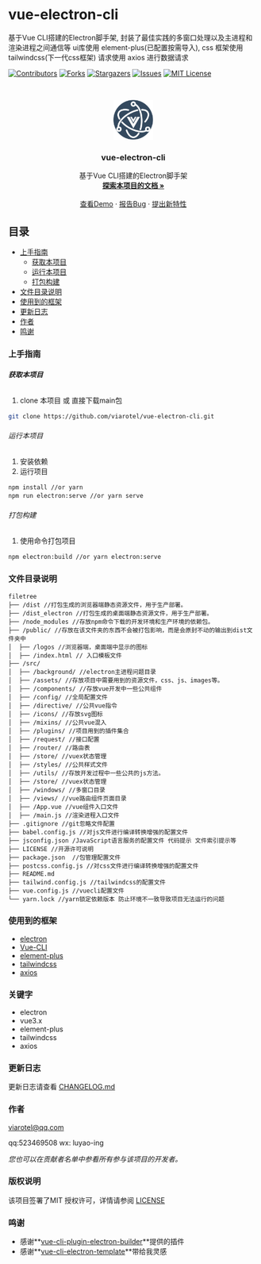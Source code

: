 # vue-electron-cli

基于Vue CLI搭建的Electron脚手架, 封装了最佳实践的多窗口处理以及主进程和渲染进程之间通信等 ui库使用 element-plus(已配置按需导入), css 框架使用 tailwindcss(下一代css框架) 请求使用 axios 进行数据请求

<!-- PROJECT SHIELDS -->

[![Contributors][contributors-shield]][contributors-url]
[![Forks][forks-shield]][forks-url]
[![Stargazers][stars-shield]][stars-url]
[![Issues][issues-shield]][issues-url]
[![MIT License][license-shield]][license-url]
<!-- [![LinkedIn][linkedin-shield]][linkedin-url] -->

<!-- PROJECT LOGO -->
<br />

<p align="center">
  <a href="https://github.com/viarotel/vue-electron-cli" target="_blank">
    <img src="src/assets/images/logo.png" alt="viarotel" height="80">
  </a>
  <h3 align="center">vue-electron-cli</h3>
  <p align="center">
    基于Vue CLI搭建的Electron脚手架
    <br />
    <a href="https://github.com/viarotel/vue-electron-cli" target="_blank"><strong>探索本项目的文档 »</strong></a>
    <br />
    <br />
    <a href="https://vue-electron-cli.vercel.app/" target="_blank">查看Demo</a>
    ·
    <a href="https://github.com/viarotel/vue-electron-cli/issues" target="_blank">报告Bug</a>
    ·
    <a href="https://github.com/viarotel/vue-electron-cli/issues" target="_blank">提出新特性</a>
  </p>



## 目录

- [上手指南](#上手指南)
  - [获取本项目](#获取本项目)
  - [运行本项目](#运行本项目)
  - [打包构建](#打包构建)
- [文件目录说明](#文件目录说明)
- [使用到的框架](#使用到的框架)
- [更新日志](#更新日志)
- [作者](#作者)
- [鸣谢](#鸣谢)

### 上手指南

###### **获取本项目**

1. clone 本项目 或 直接下载main包

```sh
git clone https://github.com/viarotel/vue-electron-cli.git
```

###### 运行本项目

1. 安装依赖
2. 运行项目

```sh
npm install //or yarn
npm run electron:serve //or yarn serve
```

###### 打包构建

1. 使用命令打包项目

```sh
npm electron:build //or yarn electron:serve
```

### 文件目录说明

```
filetree
├── /dist //打包生成的浏览器端静态资源文件，用于生产部署。
├── /dist_electron //打包生成的桌面端静态资源文件，用于生产部署。
├── /node_modules //存放npm命令下载的开发环境和生产环境的依赖包。
├── /public/ //存放在该文件夹的东西不会被打包影响，而是会原封不动的输出到dist文件夹中
│  ├── /logos //浏览器端，桌面端中显示的图标
│  ├── /index.html // 入口模板文件
├── /src/
│  ├── /background/ //electron主进程问题目录
│  ├── /assets/ //存放项目中需要用到的资源文件，css、js、images等。
│  ├── /components/ //存放vue开发中一些公共组件
│  ├── /config/ //全局配置文件
│  ├── /directive/ //公共vue指令
│  ├── /icons/ //存放svg图标
│  ├── /mixins/ //公共vue混入
│  ├── /plugins/ //项目用到的插件集合
│  ├── /request/ //接口配置
│  ├── /router/ //路由表
│  ├── /store/ //vuex状态管理
│  ├── /styles/ //公共样式文件
│  ├── /utils/ //存放开发过程中一些公共的js方法。
│  ├── /store/ //vuex状态管理
│  ├── /windows/ //多窗口目录
│  ├── /views/ //vue路由组件页面目录
│  ├── /App.vue //vue组件入口文件
│  ├── /main.js //渲染进程入口文件
├── .gitignore //git忽略文件配置
├── babel.config.js //对js文件进行编译转换增强的配置文件
├── jsconfig.json /JavaScript语言服务的配置文件 代码提示 文件索引提示等
├── LICENSE //开源许可说明
├── package.json  //包管理配置文件
├── postcss.config.js //对css文件进行编译转换增强的配置文件
├── README.md
├── tailwind.config.js //tailwindcss的配置文件
├── vue.config.js //vuecli配置文件
└── yarn.lock //yarn锁定依赖版本 防止环境不一致导致项目无法运行的问题
```

### 使用到的框架

- [electron](https://www.electronjs.org/)
- [Vue-CLI](https://cli.vuejs.org)
- [element-plus](https://element-plus.org/)
- [tailwindcss](https://www.tailwindcss.cn/)
- [axios](http://www.axios-js.com/)

### 关键字

- electron
- vue3.x
- element-plus
- tailwindcss
- axios

### 更新日志

更新日志请查看 [CHANGELOG.md](CHANGELOG.md)

### 作者

viarotel@qq.com

qq:523469508 wx: luyao-ing

 *您也可以在贡献者名单中参看所有参与该项目的开发者。*

### 版权说明

该项目签署了MIT 授权许可，详情请参阅 [LICENSE](LICENSE)

### 鸣谢


- 感谢**[vue-cli-plugin-electron-builder](https://github.com/nklayman/vue-cli-plugin-electron-builder)**提供的插件
- 感谢**[vue-cli-electron-template](https://github.com/Pure-Peace/vue-cli-electron-template)**带给我灵感

<!-- links -->

[your-project-path]:viarotel/vue-electron-cli
[contributors-shield]: https://img.shields.io/github/contributors/viarotel/vue-electron-cli.svg?style=flat-square
[contributors-url]: https://github.com/viarotel/vue-electron-cli/graphs/contributors
[forks-shield]: https://img.shields.io/github/forks/viarotel/vue-electron-cli.svg?style=flat-square
[forks-url]: https://github.com/viarotel/vue-electron-cli/network/members
[stars-shield]: https://img.shields.io/github/stars/viarotel/vue-electron-cli.svg?style=flat-square
[stars-url]: https://github.com/viarotel/vue-electron-cli/stargazers
[issues-shield]: https://img.shields.io/github/issues/viarotel/vue-electron-cli.svg?style=flat-square
[issues-url]: https://img.shields.io/github/issues/viarotel/vue-electron-cli.svg
[license-shield]: https://img.shields.io/github/license/viarotel/vue-electron-cli.svg?style=flat-square
[license-url]: https://github.com/viarotel/vue-electron-cli/blob/master/LICENSE
[linkedin-shield]: https://img.shields.io/badge/-LinkedIn-black.svg?style=flat-square&logo=linkedin&colorB=555
[linkedin-url]: https://linkedin.com/in/viarotel